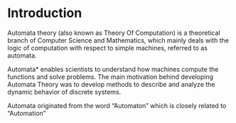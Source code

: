 # Introduction

Automata theory (also known as Theory Of Computation) is a theoretical branch of Computer Science and Mathematics, which mainly deals with the logic of computation with respect to simple machines, referred to as automata. 

Automata* enables scientists to understand how machines compute the functions and solve problems. The main motivation behind developing Automata Theory was to develop methods to describe and analyze the dynamic behavior of discrete systems. 

Automata originated from the word “Automaton” which is closely related to “Automation”
